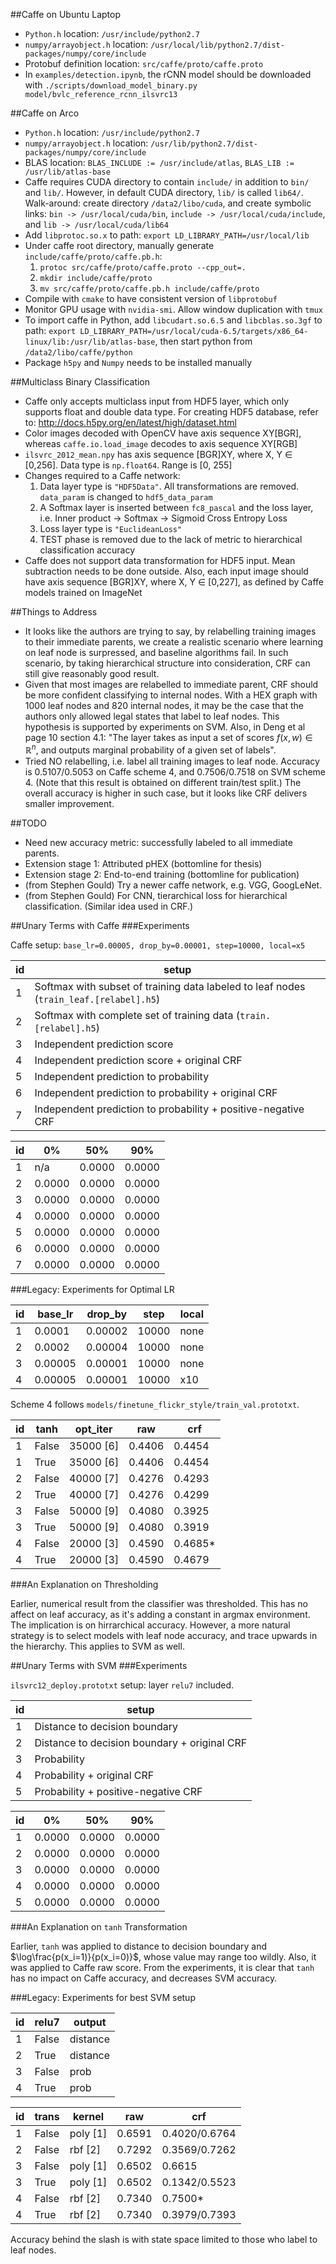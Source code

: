 ##Caffe on Ubuntu Laptop

* `Python.h` location: `/usr/include/python2.7`
* `numpy/arrayobject.h` location: `/usr/local/lib/python2.7/dist-packages/numpy/core/include`
* Protobuf definition location: `src/caffe/proto/caffe.proto`
* In `examples/detection.ipynb`, the rCNN model should be downloaded with `./scripts/download_model_binary.py model/bvlc_reference_rcnn_ilsvrc13`

##Caffe on Arco

* `Python.h` location: `/usr/include/python2.7`
* `numpy/arrayobject.h` location: `/usr/lib/python2.7/dist-packages/numpy/core/include`
* BLAS location: `BLAS_INCLUDE := /usr/include/atlas`, `BLAS_LIB := /usr/lib/atlas-base`
* Caffe requires CUDA directory to contain `include/` in addition to `bin/` and `lib/`. However, in default CUDA directory, `lib/` is called `lib64/`. Walk-around: create directory `/data2/libo/cuda`, and create symbolic links: `bin -> /usr/local/cuda/bin`, `include -> /usr/local/cuda/include`, and `lib -> /usr/local/cuda/lib64`
* Add `libprotoc.so.x` to path: `export LD_LIBRARY_PATH=/usr/local/lib`
* Under caffe root directory, manually generate `include/caffe/proto/caffe.pb.h`:
	1. `protoc src/caffe/proto/caffe.proto --cpp_out=.`
	2. `mkdir include/caffe/proto`
	3. `mv src/caffe/proto/caffe.pb.h include/caffe/proto`
* Compile with `cmake` to have consistent version of `libprotobuf`
* Monitor GPU usage with `nvidia-smi`. Allow window duplication with `tmux`
* To import caffe in Python, add `libcudart.so.6.5` and `libcblas.so.3gf` to path: `export LD_LIBRARY_PATH=/usr/local/cuda-6.5/targets/x86_64-linux/lib:/usr/lib/atlas-base`, then start python from `/data2/libo/caffe/python`
* Package `h5py` and `Numpy` needs to be installed manually

##Multiclass Binary Classification

* Caffe only accepts multiclass input from HDF5 layer, which only supports float and double data type. For creating HDF5 database, refer to: http://docs.h5py.org/en/latest/high/dataset.html
* Color images decoded with OpenCV have axis sequence XY[BGR], whereas `caffe.io.load_image` decodes to axis sequence XY[RGB]
* `ilsvrc_2012_mean.npy` has axis sequence [BGR]XY, where X, Y $\in$ [0,256]. Data type is `np.float64`. Range is [0, 255]
* Changes required to a Caffe network:
	1. Data layer type is `"HDF5Data"`. All transformations are removed. `data_param` is changed to `hdf5_data_param`
	2. A Softmax layer is inserted between `fc8_pascal` and the loss layer, i.e. Inner product -> Softmax -> Sigmoid Cross Entropy Loss
	3. Loss layer type is `"EuclideanLoss"`
	4. TEST phase is removed due to the lack of metric to hierarchical classification accuracy
* Caffe does not support data transformation for HDF5 input. Mean subtraction needs to be done outside. Also, each input image should have axis sequence [BGR]XY, where X, Y $\in$ [0,227], as defined by Caffe models trained on ImageNet

##Things to Address
* It looks like the authors are trying to say, by relabelling training images to their immediate parents, we create a realistic scenario where learning on leaf node is surpressed, and baseline algorithms fail. In such scenario, by taking hierarchical structure into consideration, CRF can still give reasonably good result.
* Given that most images are relabelled to immediate parent, CRF should be more confident classifying to internal nodes. With a HEX graph with 1000 leaf nodes and 820 internal nodes, it may be the case that the authors only allowed legal states that label to leaf nodes. This hypothesis is supported by experiments on SVM. Also, in Deng et al page 10 section 4.1: "The layer takes as input a set of scores $f(x,w)\in\mathbb{R}^n$, and outputs marginal probability of a given set of labels".
* Tried NO relabelling, i.e. label all training images to leaf node. Accuracy is 0.5107/0.5053 on Caffe scheme 4, and 0.7506/0.7518 on SVM scheme 4. (Note that this result is obtained on different train/test split.) The overall accuracy is higher in such case, but it looks like CRF delivers smaller improvement.

##TODO
* Need new accuracy metric: successfully labeled to all immediate parents.
* Extension stage 1: Attributed pHEX (bottomline for thesis)
* Extension stage 2: End-to-end training (bottomline for publication)
* (from Stephen Gould) Try a newer caffe network, e.g. VGG, GoogLeNet.
* (from Stephen Gould) For CNN, tierarchical loss for hierarchical classification. (Similar idea used in CRF.)

##Unary Terms with Caffe
###Experiments

Caffe setup: `base_lr=0.00005, drop_by=0.00001, step=10000, local=x5`

id | setup
-- | ------
1  | Softmax with subset of training data labeled to leaf nodes (`train_leaf.[relabel].h5`)
2  | Softmax with complete set of training data (`train.[relabel].h5`)
3  | Independent prediction score
4  | Independent prediction score + original CRF
5  | Independent prediction to probability
6  | Independent prediction to probability + original CRF
7  | Independent prediction to probability + positive-negative CRF

id |   0%   |  50%   |  90%
-- | ------ | ------ | ------
1  |   n/a  | 0.0000 | 0.0000
2  | 0.0000 | 0.0000 | 0.0000
3  | 0.0000 | 0.0000 | 0.0000
4  | 0.0000 | 0.0000 | 0.0000
5  | 0.0000 | 0.0000 | 0.0000
6  | 0.0000 | 0.0000 | 0.0000
7  | 0.0000 | 0.0000 | 0.0000

###Legacy: Experiments for Optimal LR

id | base_lr | drop_by | step  | local
-- | ------- | ------- | ----- | -----
1  | 0.0001  | 0.00002 | 10000 | none
2  | 0.0002  | 0.00004 | 10000 | none
3  | 0.00005 | 0.00001 | 10000 | none
4  | 0.00005 | 0.00001 | 10000 | x10

Scheme 4 follows `models/finetune_flickr_style/train_val.prototxt`.

id | tanh  | opt_iter  |  raw   | crf
-- | ----- | --------- | ------ | ------
1  | False | 35000 [6] | 0.4406 | 0.4454
1  | True  | 35000 [6] | 0.4406 | 0.4454
2  | False | 40000 [7] | 0.4276 | 0.4293
2  | True  | 40000 [7] | 0.4276 | 0.4299
3  | False | 50000 [9] | 0.4080 | 0.3925
3  | True  | 50000 [9] | 0.4080 | 0.3919
4  | False | 20000 [3] | 0.4590 | 0.4685*
4  | True  | 20000 [3] | 0.4590 | 0.4679

###An Explanation on Thresholding

Earlier, numerical result from the classifier was thresholded. This has no affect on leaf accuracy, as it's adding a constant in argmax environment. The implication is on hirrarchical accuracy. However, a more natural strategy is to select models with leaf node accuracy, and trace upwards in the hierarchy. This applies to SVM as well.

##Unary Terms with SVM
###Experiments

`ilsvrc12_deploy.prototxt` setup: layer `relu7` included.

id | setup
-- | ------
1  | Distance to decision boundary
2  | Distance to decision boundary + original CRF
3  | Probability
4  | Probability + original CRF
5  | Probability + positive-negative CRF

id |   0%   |  50%   |  90%
-- | ------ | ------ | ------
1  | 0.0000 | 0.0000 | 0.0000
2  | 0.0000 | 0.0000 | 0.0000
3  | 0.0000 | 0.0000 | 0.0000
4  | 0.0000 | 0.0000 | 0.0000
5  | 0.0000 | 0.0000 | 0.0000

###An Explanation on `tanh` Transformation

Earlier, `tanh` was applied to distance to decision boundary and $\log\frac{p(x_i=1)}{p(x_i=0)}$, whose value may range too wildly. Also, it was applied to Caffe raw score. From the experiments, it is clear that `tanh` has no impact on Caffe accuracy, and decreases SVM accuracy.

###Legacy: Experiments for best SVM setup

id | relu7 | output
-- | ----- | --------
1  | False | distance
2  | True  | distance
3  | False | prob
4  | True  | prob

id | trans |  kernel  |  raw   | crf
-- | ----- | -------- | ------ | -------------
1  | False | poly [1] | 0.6591 | 0.4020/0.6764
2  | False | rbf [2]  | 0.7292 | 0.3569/0.7262
3  | False | poly [1] | 0.6502 | 0.6615
3  | True  | poly [1] | 0.6502 | 0.1342/0.5523
4  | False | rbf [2]  | 0.7340 | 0.7500*
4  | True  | rbf [2]  | 0.7340 | 0.3979/0.7393

Accuracy behind the slash is with state space limited to those who label to leaf nodes.